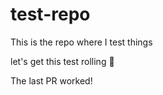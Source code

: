 # test-repo
This is the repo where I test things

let's get this test rolling :rocket:

The last PR worked!
